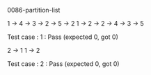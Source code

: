 
0086-partition-list

1 -> 4 -> 3 -> 2 -> 5 -> 2
1 -> 2 -> 2 -> 4 -> 3 -> 5

Test case : 1 : Pass
 (expected 0, got 0)


2 -> 1
1 -> 2

Test case : 2 : Pass
 (expected 0, got 0)


